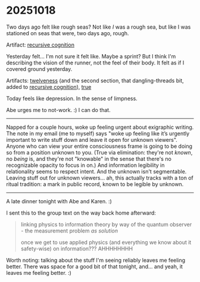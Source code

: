 # 20251018

Two days ago felt like rough seas? Not like _I_ was a rough sea, but like I was stationed on seas that were, two days ago, rough.

Artifact: [recursive cognition](16/recursive-cognition.md)

Yesterday felt... I'm not sure it felt like. Maybe a sprint? But I think I'm describing the vision of the runner, not the feel of their body. It felt as if I covered ground yesterday.

Artifacts: [twelveness](17/twelveness.md) (and the second section, that dangling-threads bit, added to [recursive cognition](16/recursive-cognition.md)), [true](17/true.md)

Today feels like depression. In the sense of limpness.

Abe urges me to not-work. :) I can do that.

***

Napped for a couple hours, woke up feeling urgent about exigraphic writing. The note in my email (me to myself) says "woke up feeling like it’s urgently important to write stuff down and leave it open for unknown viewers". Anyone who can view your entire consciousness frame is going to be doing so from a position unknown to you. (True via elimination: they're not _known_, no _being_ is, and they're not "knowable" in the sense that there's no recognizable opacity to focus in on.) And information legibility in relationality seems to respect intent. And the unknown isn't segmentable. Leaving stuff out for unknown viewers... ah, this actually tracks with a ton of ritual tradition: a mark in public record, known to be legible by unknown.

***

A late dinner tonight with Abe and Karen. :)

I sent this to the group text on the way back home afterward:

> linking physics to information theory by way of the quantum observer - the measurement problem _as solution_
>
> once we get to use applied physics (and everything we know about it safety-wise) on information??? AHHHHHHHH

Worth noting: talking about the stuff I'm seeing reliably leaves me feeling better. There was space for a good bit of that tonight, and... and yeah, it leaves me feeling better. :)
